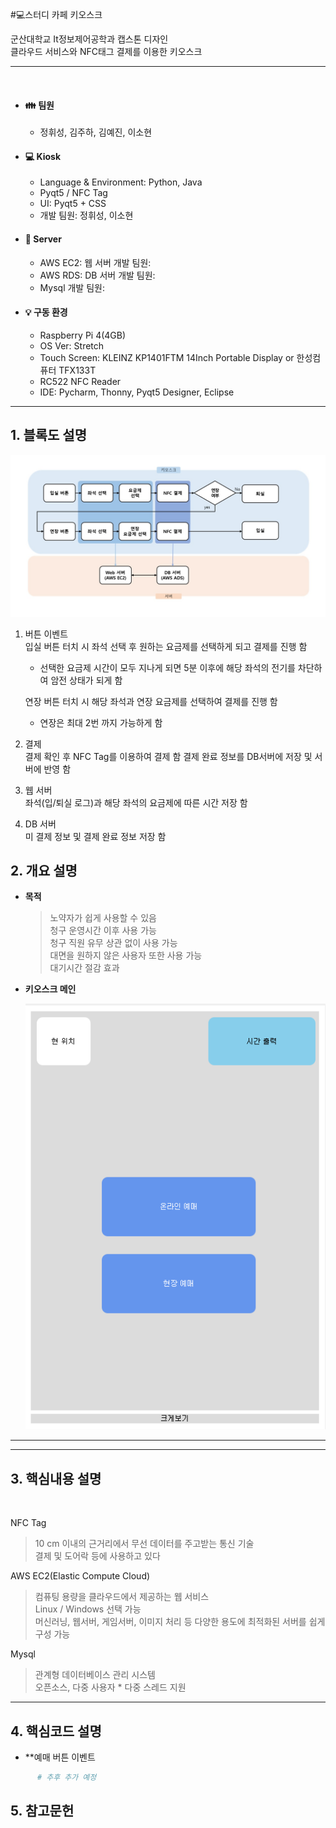 #:computer:스터디 카페 키오스크

군산대학교 It정보제어공학과 캡스톤 디자인  
클라우드 서비스와 NFC태그 결제를 이용한 키오스크

---


 </br>

* #### :family: 팀원
  * 정휘성, 김주하, 김예진, 이소현
  
* #### :computer: Kiosk
  * Language & Environment: Python, Java
  * Pyqt5 / NFC Tag 
  * UI: Pyqt5 + CSS   
  * 개발 팀원: 정휘성, 이소현 
  
* #### :file_folder: Server
  * AWS EC2: 웹 서버 개발 팀원:  
  * AWS RDS: DB 서버 개발 팀원: 
  * Mysql 개발 팀원:
  
* #### 💡 구동 환경
  * Raspberry Pi 4(4GB)
  * OS Ver: Stretch 
  * Touch Screen: KLEINZ KP1401FTM 14Inch Portable Display or 한성컴퓨터 TFX133T
  * RC522 NFC Reader
  * IDE: Pycharm, Thonny, Pyqt5 Designer, Eclipse 

  
---


<!-------------------------------------------------------------Part 1------------------------------------------------------------------------------------------>

 ## 1. 블록도 설명
![블록도](./Readme_src/dwwdwd.jpg) 
  

 1. 버튼 이벤트  
    입실 버튼 터치 시 좌석 선택 후 원하는 요금제를 선택하게 되고 결제를 진행 함  
    * 선택한 요금제 시간이 모두 지나게 되면 5분 이후에 해당 좌석의 전기를 차단하여 암전 상태가 되게 함
    
    연장 버튼 터치 시 해당 좌석과 연장 요금제를 선택하여 결제를 진행 함  
    * 연장은 최대 2번 까지 가능하게 함  
 2. 결제    
    결제 확인 후 NFC Tag를 이용하여 결제 함
    결제 완료 정보를 DB서버에 저장 및 서버에 반영 함
     
 3. 웹 서버  
    좌석(입/퇴실 로그)과 해당 좌석의 요금제에 따른 시간 저장 함

 4. DB 서버  
    미 결제 정보 및 결제 완료 정보 저장 함

 <!-------------------------------------------------------------Part 2------------------------------------------------------------------------------------------>
 ## 2. 개요 설명
 
 * **목적**
   > 노약자가 쉽게 사용할 수 있음  
   > 청구 운영시간 이후 사용 가능  
   > 청구 직원 유무 상관 없이 사용 가능   
   > 대면을 원하지 않은 사용자 또한 사용 가능   
   > 대기시간 절감 효과  

 * **키오스크 메인**
   > 
   <center>
        <img src="Readme_src/기본 배치도.jpg" alt="예상안">
   </center> 


 ---
 ---
 <!-------------------------------------------------------------Part 3------------------------------------------------------------------------------------------>
 ## 3. 핵심내용 설명
 
</br>

 NFC Tag  
 > 10 cm 이내의 근거리에서 무선 데이터를 주고받는 통신 기술  
 > 결제 및 도어락 등에 사용하고 있다
 
 AWS EC2(Elastic Compute Cloud)  
 >컴퓨팅 용량을 클라우드에서 제공하는 웹 서비스  
 >Linux / Windows 선택 가능  
 >머신러닝, 웹서버, 게임서버, 이미지 처리 등 다양한 용도에 최적화된 서버를 쉽게 구성 가능  

 Mysql  
 >관계형 데이터베이스 관리 시스템  
 >오픈소스, 다중 사용자 * 다중 스레드 지원  

 ---

 <!-------------------------------------------------------------Part 4------------------------------------------------------------------------------------------>
 
 ## 4. 핵심코드 설명  
 
 * **예매 버튼 이벤트  
 
 ```python
       # 추후 추가 예정
 ```
 <!-------------------------------------------------------------Part 5------------------------------------------------------------------------------------------>
 
 ## 5. 참고문헌
 
